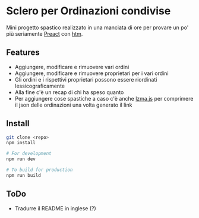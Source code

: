 # Sclero per Ordinazioni condivise

Mini progetto spastico realizzato in una manciata di ore per provare un po' più seriamente [Preact](https://preactjs.com/) con [htm](https://github.com/developit/htm).

## Features

- Aggiungere, modificare e rimuovere vari ordini
- Aggiungere, modificare e rimuovere proprietari per i vari ordini
- Gli ordini e i rispettivi proprietari possono essere riordinati lessicograficamente
- Alla fine c'è un recap di chi ha speso quanto
- Per aggiungere cose spastiche a caso c'è anche [lzma.js](https://github.com/LZMA-JS/LZMA-JS) per comprimere il json delle ordinazioni una volta generato il link

## Install

```bash
git clone <repo>
npm install

# For development
npm run dev 

# To build for production
npm run build
```

## ToDo

- Tradurre il README in inglese (?)


